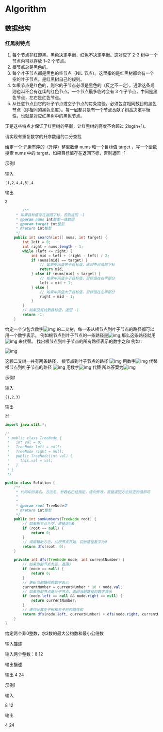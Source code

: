# Algorithm

## 数据结构

### 红黑树特点

1. 每个节点非红即黑。黑色决定平衡，红色不决定平衡。这对应了 2-3 树中一个节点内可以存放 1~2 个节点。
2. 根节点总是黑色的。
3. 每个叶子节点都是黑色的空节点（NIL 节点）。这里指的是红黑树都会有一个空的叶子节点，是红黑树自己的规则。
4. 如果节点是红色的，则它的子节点必须是黑色的（反之不一定）。通常这条规则也叫不会有连续的红色节点。一个节点最多临时会有 3 个子节点，中间是黑色节点，左右是红色节点。
5. 从任意节点到它的叶子节点或空子节点的每条路径，必须包含相同数目的黑色节点（即相同的黑色高度）。每一层都只是有一个节点贡献了树高决定平衡性，也就是对应红黑树中的黑色节点。

正是这些特点才保证了红黑树的平衡，让红黑树的高度不会超过 2log(n+1)。





请实现有重复数字的升序数组的二分查找

给定一个 元素有序的（升序）整型数组 nums 和一个目标值 target ，写一个函数搜索 nums 中的 target，如果目标值存在返回下标，否则返回 -1

示例1

输入

```
[1,2,4,4,5],4
```

输出

```
2
```

```java
		/**
     * 如果目标值存在返回下标，否则返回 -1
     * @param nums int整型一维数组
     * @param target int整型
     * @return int整型
     */
    public int search(int[] nums, int target) {
        int left = 0;
        int right = nums.length - 1;
        while (left <= right) {
            int mid = left + (right - left) / 2;
            if (nums[mid] == target) {
                // 如果中间值等于目标值，返回中间值的下标
                return mid;
            } else if (nums[mid] < target) {
                // 如果中间值小于目标值，目标值在右半部分
                left = mid + 1;
            } else {
                // 如果中间值大于目标值，目标值在左半部分
                right = mid - 1;
            }
        }
        // 如果没有找到目标值，返回 -1
        return -1;
    }
```



给定一个仅包含数字![img](https://www.nowcoder.com/equation?tex=%5C%200-9) 的二叉树，每一条从根节点到叶子节点的路径都可以用一个数字表示。
例如根节点到叶子节点的一条路径是![img](https://www.nowcoder.com/equation?tex=1%5Cto%202%5Cto%203),那么这条路径就用![img](https://www.nowcoder.com/equation?tex=%5C%20123) 来代替。
找出根节点到叶子节点的所有路径表示的数字之和
例如：

![img](https://uploadfiles.nowcoder.com/images/20200807/999991351_1596786228797_BC85E8592A231E74E5338EBA1CFB2D20)

这颗二叉树一共有两条路径，
根节点到叶子节点的路径 ![img](https://www.nowcoder.com/equation?tex=1%5Cto%202) 用数字![img](https://www.nowcoder.com/equation?tex=%5C%2012) 代替
根节点到叶子节点的路径 ![img](https://www.nowcoder.com/equation?tex=1%5Cto%203) 用数字![img](https://www.nowcoder.com/equation?tex=%5C%2013) 代替
所以答案为![img](https://www.nowcoder.com/equation?tex=%5C%2012%2B13%3D25)

示例1

输入

```
{1,2,3}
```

输出

```
25
```

```java
import java.util.*;

/*
 * public class TreeNode {
 *   int val = 0;
 *   TreeNode left = null;
 *   TreeNode right = null;
 *   public TreeNode(int val) {
 *     this.val = val;
 *   }
 * }
 */

public class Solution {
    /**
     * 代码中的类名、方法名、参数名已经指定，请勿修改，直接返回方法规定的值即可
     *
     * 
     * @param root TreeNode类 
     * @return int整型
     */
    public int sumNumbers(TreeNode root) {
        // 如果根节点为空，直接返回0
        if (root == null) {
            return 0;
        }
        // 调用辅助方法，从根节点开始，初始路径数字为0
        return dfs(root, 0);
    }

    private int dfs(TreeNode node, int currentNumber) {
        // 如果当前节点为空，返回0
        if (node == null) {
            return 0;
        }
        // 更新当前路径的数字表示
        currentNumber = currentNumber * 10 + node.val;
        // 如果当前节点是叶子节点，返回当前路径的数字表示
        if (node.left == null && node.right == null) {
            return currentNumber;
        }
        // 递归计算左子树和右子树的路径和
        return dfs(node.left, currentNumber) + dfs(node.right, currentNumber);
    }
}
```



给定两个非0整数，求2数的最大公约数和最小公倍数

输入描述

输入两个整数：8 12

输出描述

输出 4 24

示例1

输入

8 12

输出

4 24
